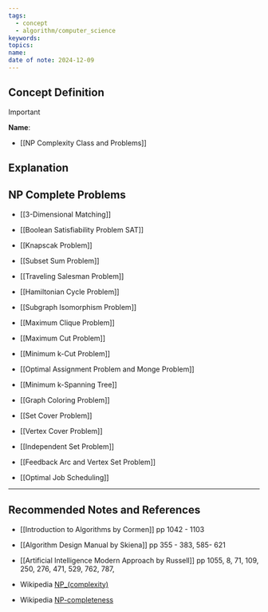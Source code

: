 ```yaml
---
tags:
  - concept
  - algorithm/computer_science
keywords: 
topics: 
name: 
date of note: 2024-12-09
---
```


## Concept Definition

>[!important]
>**Name**: 



- [[NP Complexity Class and Problems]]

## Explanation


## NP Complete Problems

- [[3-Dimensional Matching]]
- [[Boolean Satisfiability Problem SAT]]
- [[Knapscak Problem]]
- [[Subset Sum Problem]]

- [[Traveling Salesman Problem]]
- [[Hamiltonian Cycle Problem]]
- [[Subgraph Isomorphism Problem]]

- [[Maximum Clique Problem]]
- [[Maximum Cut Problem]]
- [[Minimum k-Cut Problem]]
- [[Optimal Assignment Problem and Monge Problem]]
- [[Minimum k-Spanning Tree]]

- [[Graph Coloring Problem]]

- [[Set Cover Problem]]
- [[Vertex Cover Problem]]
- [[Independent Set Problem]]

- [[Feedback Arc and Vertex Set Problem]]
- [[Optimal Job Scheduling]]





-----------
##  Recommended Notes and References


- [[Introduction to Algorithms by Cormen]] pp 1042 - 1103
- [[Algorithm Design Manual by Skiena]] pp 355 - 383, 585- 621
- [[Artificial Intelligence Modern Approach by Russell]] pp 1055, 8, 71, 109, 250, 276, 471, 529, 762, 787, 

- Wikipedia [NP_(complexity)](https://en.wikipedia.org/wiki/NP_(complexity))
- Wikipedia [NP-completeness](https://en.wikipedia.org/wiki/NP-completeness)